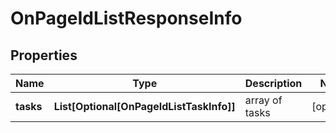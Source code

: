 # OnPageIdListResponseInfo


## Properties

| Name | Type | Description | Notes |
|------------ | ------------- | ------------- | -------------|
**tasks** | **List[Optional[OnPageIdListTaskInfo]]** | array of tasks |[optional]|